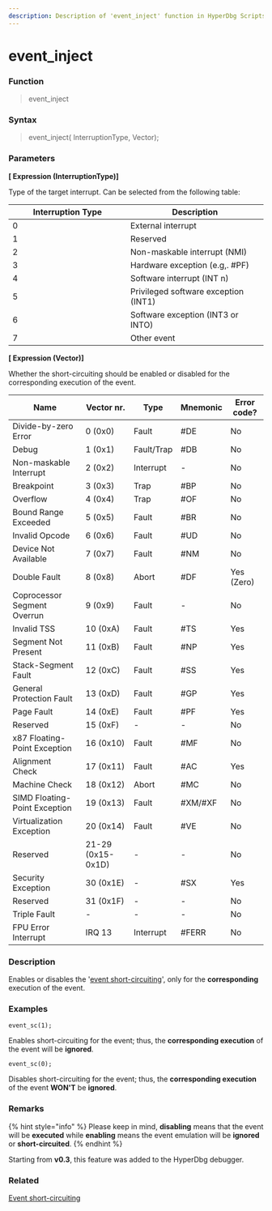 ```yaml
---
description: Description of 'event_inject' function in HyperDbg Scripts
---
```


# event\_inject

### Function

> event\_inject

### Syntax

> event\_inject( InterruptionType, Vector);

### Parameters

**\[ Expression (InterruptionType)]**

Type of the target interrupt. Can be selected from the following table:

<table><thead><tr><th width="217">Interruption Type</th><th>Description</th></tr></thead><tbody><tr><td>0</td><td>External interrupt</td></tr><tr><td>1</td><td>Reserved</td></tr><tr><td>2</td><td>Non-maskable interrupt (NMI)</td></tr><tr><td>3</td><td>Hardware exception (e.g,. #PF)</td></tr><tr><td>4</td><td>Software interrupt (INT n)</td></tr><tr><td>5</td><td>Privileged software exception (INT1)</td></tr><tr><td>6</td><td>Software exception (INT3 or INTO)</td></tr><tr><td>7</td><td>Other event</td></tr></tbody></table>

**\[ Expression (Vector)]**

Whether the short-circuiting should be enabled or disabled for the corresponding execution of the event.

| Name                          | Vector nr.        | Type       | Mnemonic | Error code? |
| ----------------------------- | ----------------- | ---------- | -------- | ----------- |
| Divide-by-zero Error          | 0 (0x0)           | Fault      | #DE      | No          |
| Debug                         | 1 (0x1)           | Fault/Trap | #DB      | No          |
| Non-maskable Interrupt        | 2 (0x2)           | Interrupt  | -        | No          |
| Breakpoint                    | 3 (0x3)           | Trap       | #BP      | No          |
| Overflow                      | 4 (0x4)           | Trap       | #OF      | No          |
| Bound Range Exceeded          | 5 (0x5)           | Fault      | #BR      | No          |
| Invalid Opcode                | 6 (0x6)           | Fault      | #UD      | No          |
| Device Not Available          | 7 (0x7)           | Fault      | #NM      | No          |
| Double Fault                  | 8 (0x8)           | Abort      | #DF      | Yes (Zero)  |
| Coprocessor Segment Overrun   | 9 (0x9)           | Fault      | -        | No          |
| Invalid TSS                   | 10 (0xA)          | Fault      | #TS      | Yes         |
| Segment Not Present           | 11 (0xB)          | Fault      | #NP      | Yes         |
| Stack-Segment Fault           | 12 (0xC)          | Fault      | #SS      | Yes         |
| General Protection Fault      | 13 (0xD)          | Fault      | #GP      | Yes         |
| Page Fault                    | 14 (0xE)          | Fault      | #PF      | Yes         |
| Reserved                      | 15 (0xF)          | -          | -        | No          |
| x87 Floating-Point Exception  | 16 (0x10)         | Fault      | #MF      | No          |
| Alignment Check               | 17 (0x11)         | Fault      | #AC      | Yes         |
| Machine Check                 | 18 (0x12)         | Abort      | #MC      | No          |
| SIMD Floating-Point Exception | 19 (0x13)         | Fault      | #XM/#XF  | No          |
| Virtualization Exception      | 20 (0x14)         | Fault      | #VE      | No          |
| Reserved                      | 21-29 (0x15-0x1D) | -          | -        | No          |
| Security Exception            | 30 (0x1E)         | -          | #SX      | Yes         |
| Reserved                      | 31 (0x1F)         | -          | -        | No          |
| Triple Fault                  | -                 | -          | -        | No          |
| FPU Error Interrupt           | IRQ 13            | Interrupt  | #FERR    | No          |

### Description

Enables or disables the '[event short-circuiting](https://docs.hyperdbg.org/tips-and-tricks/misc/event-short-circuiting)', only for the **corresponding** execution of the event.

### Examples

`event_sc(1);`

Enables short-circuiting for the event; thus, the **corresponding execution** of the event will be **ignored**.

`event_sc(0);`

Disables short-circuiting for the event; thus, the **corresponding execution** of the event **WON'T** be **ignored**.

### Remarks

{% hint style="info" %}
Please keep in mind, **disabling** means that the event will be **executed** while **enabling** means the event emulation will be **ignored** or **short-circuited**.
{% endhint %}

Starting from **v0.3**, this feature was added to the HyperDbg debugger.

### Related

[Event short-circuiting](https://docs.hyperdbg.org/tips-and-tricks/misc/event-short-circuiting)
